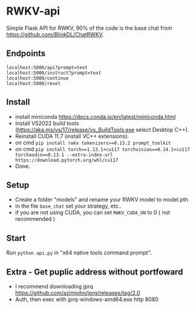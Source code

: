 # RWKV-api

Simple Flask API for RWKV, 90% of the code is the base chat from https://github.com/BlinkDL/ChatRWKV.

## Endpoints
```
localhost:5000/api?prompt=text
localhost:5000/instruct?prompt=text
localhost:5000/continue
localhost:5000/reset
```

## Install


- install miniconda https://docs.conda.io/en/latest/miniconda.html
- Install VS2022 build tools (https://aka.ms/vs/17/release/vs_BuildTools.exe select Desktop C++). 
- Reinstall CUDA 11.7 (install VC++ extensions).
- on cmd `pip install rwkv tokenizers>=0.13.2 prompt_toolkit`
- on cmd `pip install torch==1.13.1+cu117 torchvision==0.14.1+cu117 torchaudio==0.13.1 --extra-index-url https://download.pytorch.org/whl/cu117`
- Done.

## Setup
- Create a folder "models" and rename your RWKV model to model.pth
- in the file `base_chat` set your strategy, etc..
- if you are not using CUDA, you can set `RWKV_CUDA_ON` to 0 ( not recommended )

## Start
Run `python api.py` in "x64 native tools command prompt". 

## Extra - Get puplic address without portfoward
- I recommend downloading jprq https://github.com/azimjohn/jprq/releases/tag/2.0
- Auth, then exec with jprq-windows-amd64.exe http 8080
